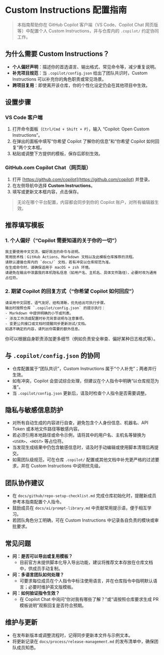 # Custom Instructions 配置指南

> 本指南帮助你在 GitHub Copilot 客户端（VS Code、Copilot Chat 网页版等）中配置个人 Custom Instructions，并与仓库内的 `.copilot/` 约定协同工作。

## 为什么需要 Custom Instructions？
- **个人偏好声明**：描述你的首选语言、输出格式、常见命令等，减少重复说明。
- **补充项目规范**：当 `.copilot/config.json` 给出了团队共识时，Custom Instructions 可以补充你的角色职责或常见场景。
- **跨项目复用**：即使离开该仓库，你的个性化设定仍会在其他项目中生效。

## 设置步骤
### VS Code 客户端
1. 打开命令面板（`Ctrl/Cmd + Shift + P`），输入 “Copilot: Open Custom Instructions”。
2. 在弹出的面板中填写“你希望 Copilot 了解你的信息”和“你希望 Copilot 如何回复”两个文本框。
3. 粘贴或调整下方提供的模板，保存后即刻生效。

### GitHub.com Copilot Chat（网页版）
1. 打开 [https://github.com/copilot](https://github.com/copilot) 并登录。
2. 在左侧导航中选择 **Custom Instructions**。
3. 填写或更新文本框内容，点击保存。

> 无论在哪个平台配置，内容都会同步到你的 Copilot 账户，对所有编辑器生效。

## 推荐填写模板
### 1. 个人偏好（“Copilot 需要知道的关于你的一切”）
```
我主要使用中文交流，偏好简洁的命令与说明。
常用技术栈：GitHub Actions、Markdown 文档以及此模板仓库推荐的流程。
请默认遵循仓库内的 `docs/` 文档，若有冲突以仓库规范为准。
在生成命令时，请确保适用于 macOS + zsh 环境。
请避免在输出中泄露我的本机隐私信息（如用户名、主机名、具体文件路径），必要时改为通用占位符。
```

### 2. 期望 Copilot 的回复方式（“你希望 Copilot 如何回应”）
```
请采用中文回答，语气友好、结构清晰，优先给出可执行步骤。
输出时按照仓库 `.copilot/config.json` 的提示执行：
- Markdown 中提供明确的小节或列表。
- 涉及工作流或配置时补充背景说明与注意事项。
- 变更公共接口或文档时提醒同步更新测试/文档。
如遇不确定的内容，请列出你需要的额外信息。
```

你可以根据自身职责添加更多细节（例如负责安全审查、偏好某种日志格式等）。

## 与 `.copilot/config.json` 的协同
- 仓库配置属于“团队共识”，Custom Instructions 属于“个人补充”；两者并行生效。
- 如有冲突，Copilot 会尝试综合处理，但建议在个人指令中明确“以仓库规范为准”。
- 当 `.copilot/config.json` 更新后，请及时检查个人指令是否需要调整。

## 隐私与敏感信息防护
- 对所有自动生成的内容进行自查，避免包含个人身份信息、机器名、API Token 或本地文件路径等敏感内容。
- 若必须引用本地路径或命令示例，请将其中的用户名、主机名等替换为 `<USER>`、`<HOST>` 等占位符。
- 当发现生成结果中仍包含敏感信息时，请及时手动编辑或使用脚本清理后再提交。
- 如需团队级规范，可在仓库 `.copilot/` 配置或其他文档中补充更严格的过滤要求，并在 Custom Instructions 中说明优先级。

## 团队协作建议
- 在 `docs/github/repo-setup-checklist.md` 完成仓库初始化时，提醒新成员参考本指南配置个人指令。
- 鼓励成员在 `docs/ai/prompt-library.md` 中贡献常用提示语，便于相互学习。
- 若团队角色分工明确，可在 Custom Instructions 中记录各自负责的模块或审批要求。

## 常见问题
- **问：是否可以导出或复用模板？**
  - 目前官方未提供脚本化导入导出功能，建议将推荐文本存放在仓库文档中，供成员手动复制。
- **问：多语言团队如何处理？**
  - 可要求每位成员在个人指令中标注使用语言，并在仓库指令中指明默认语言；必要时维护英文版模板。
- **问：如何验证指令生效？**
  - 在 Copilot Chat 中询问“你对我有哪些了解？”或“请按照仓库要求生成 PR 模板说明”观察回复是否符合预期。

## 维护与更新
- 在发布新版本或调整流程时，记得同步更新本文件与示例文本。
- 将更新记录在 `docs/process/release-management.md` 的发布清单中，确保团队成员知悉。
